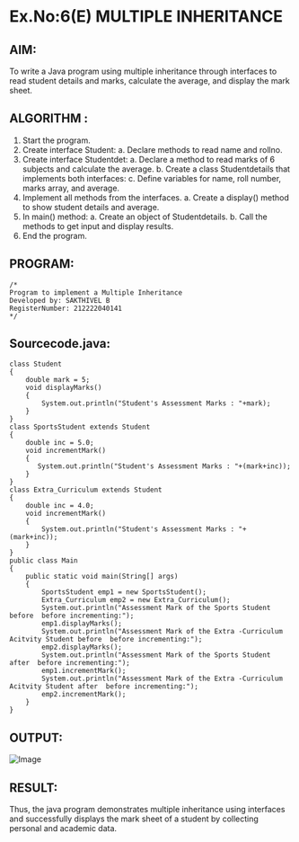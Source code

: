 # Ex.No:6(E)  MULTIPLE INHERITANCE

## AIM:
To write a Java program using multiple inheritance through interfaces to read student details and marks, calculate the average, and display the mark sheet.

## ALGORITHM :

1.	Start the program.
2.	Create interface Student:
a.	Declare methods to read name and rollno.
3.	Create interface Studentdet:
a.	Declare a method to read marks of 6 subjects and calculate the average.
b.	Create a class Studentdetails that implements both interfaces:
c.	Define variables for name, roll number, marks array, and average.
4.	Implement all methods from the interfaces.
a.	Create a display() method to show student details and average.
5.	In main() method:
a.	Create an object of Studentdetails.
b.	Call the methods to get input and display results.
6.	End the program.


## PROGRAM:
 ```
/*
Program to implement a Multiple Inheritance
Developed by: SAKTHIVEL B
RegisterNumber: 212222040141
*/
```

## Sourcecode.java:

```
class Student
{
    double mark = 5;
    void displayMarks()
    {
        System.out.println("Student's Assessment Marks : "+mark);
    }
}
class SportsStudent extends Student
{
    double inc = 5.0;
    void incrementMark()
    {
       System.out.println("Student's Assessment Marks : "+(mark+inc));
    }
}
class Extra_Curriculum extends Student
{
    double inc = 4.0;
    void incrementMark()
    {
        System.out.println("Student's Assessment Marks : "+(mark+inc));
    }
}
public class Main
{
    public static void main(String[] args)
    {
        SportsStudent emp1 = new SportsStudent();
        Extra_Curriculum emp2 = new Extra_Curriculum();
        System.out.println("Assessment Mark of the Sports Student before  before incrementing:");
        emp1.displayMarks();
        System.out.println("Assessment Mark of the Extra -Curriculum Acitvity Student before  before incrementing:");
        emp2.displayMarks();
        System.out.println("Assessment Mark of the Sports Student after  before incrementing:");
        emp1.incrementMark();
        System.out.println("Assessment Mark of the Extra -Curriculum Acitvity Student after  before incrementing:");
        emp2.incrementMark();
    }
}
```





## OUTPUT:

![Image](https://github.com/user-attachments/assets/47830484-c9ec-4d81-90d9-25b4ba31733e)

## RESULT:

Thus, the java program demonstrates multiple inheritance using interfaces and successfully displays the mark sheet of a student by collecting personal and academic data. 
